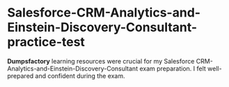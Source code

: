 # Salesforce-CRM-Analytics-and-Einstein-Discovery-Consultant-practice-test
**Dumpsfactory** learning resources were crucial for my Salesforce CRM-Analytics-and-Einstein-Discovery-Consultant exam preparation. I felt well-prepared and confident during the exam.

